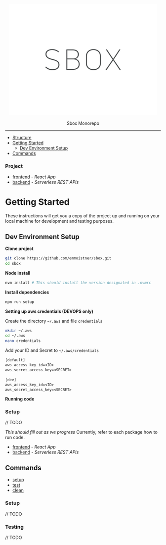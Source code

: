 <p align="center">
  <img alt="sbox" src="./images/logo.svg" width="480">
</p>

<p align="center">
  Sbox Monorepo
</p>

---

- [Structure](#project)
- [Getting Started](#getting-started)
  - [Dev Environment Setup](#dev-environment-setup)
- [Commands](#commands)

### Project

- [frontend](./endpoints/api/readme.md) - _React App_
- [backend](./db/README.md) -  _Serverless REST APIs_

# Getting Started

These instructions will get you a copy of the project up and running on your local machine for development and testing purposes.

## Dev Environment Setup

**Clone project**

```bash
git clone https://github.com/emmoistner/sbox.git
cd sbox
```

**Node install**

```bash
nvm install # This should install the version designated in .nvmrc
```

**Install dependencies**

```bash
npm run setup
```

**Setting up aws credentials (DEVOPS only)**

Create the directory `~/.aws` and file `credentials`

```bash
mkdir ~/.aws
cd ~/.aws
nano credentials
```

Add your ID and Secret to `~/.aws/credentials`

```
[default]
aws_access_key_id=<ID>
aws_secret_access_key=<SECRET>

[dev]
aws_access_key_id=<ID>
aws_secret_access_key=<SECRET>
```

**Running code**
### Setup

// TODO

_This should fill out as we progress_
Currently, refer to each package how to run code.

- [frontend](./endpoints/api/readme.md) - _React App_
- [backend](./db/README.md) - _Serverless REST APIs_

## Commands

- [setup](#setup)
- [test](#testing)
- [clean](#clean)

### Setup

// TODO

### Testing

// TODO
